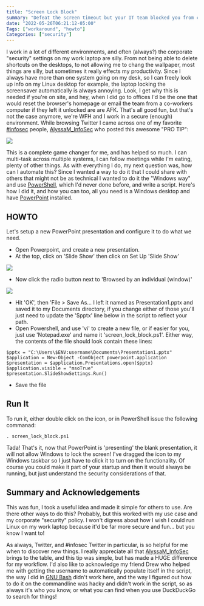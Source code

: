 ```yaml
---
title: "Screen Lock Block"
summary: "Defeat the screen timeout but your IT team blocked you from changing"
date: "2022-05-26T06:21:12-05:00"
Tags: ["workaround", "howto"]
Categories: ["security"] 
---
```

I work in a lot of different environments, and often (always?) the corporate "security" settings on my work laptop are silly. From not being able to delete shortcuts on the desktops, to not allowing me to chang the wallpaper, most things are silly, but sometimes it really effects my productivity. Since I always have more than one system going on my desk, so I can freely look up info on my Linux desktop for example, the laptop locking the screensaver automatically is always annoying. Look, I get why this is needed if you're on site, and hey, when I did go to offices I'd be the one that would reset the browser's homepage or email the team from a co-workers computer if they left it unlocked are are AFK. That's all good fun, but that's not the case anymore, we're WFH and I work in a secure (enough) environment. While browsing Twitter I came across one of my favorite [#infosec](https://twitter.com/hashtag/InfoSec) people, [AlyssaM_InfoSec](https://twitter.com/AlyssaM_InfoSec/) who posted this awesome "PRO TIP": 

![](/2022/screen_lock_block-00.png)

This is a complete game changer for me, and has helped so much. I can multi-task across multiple systems, I can follow meetings while I'm eating, plenty of other things. As with everything I do, my next question was, how can I automate this? Since I wanted a way to do it that I could share with others that might not be as technical I wanted to do it the "Windows way" and use [PowerShell](https://docs.microsoft.com/en-us/powershell/), which I'd never done before, and write a script. Here's how I did it, and how you can too, all you need is a Windows desktop and have [PowerPoint](https://docs.microsoft.com/en-us/office/client-developer/powerpoint-home) installed.

## HOWTO

Let's setup a new PowerPoint presentation and configure it to do what we need. 

* Open Powerpoint, and create a new presentation.
* At the top, click on 'Slide Show' then click on Set Up 'Slide Show'

![](/2022/screen_lock_block-01.png)

* Now click the radio button next to 'Browsed by an individual (window)'

![](/2022/screen_lock_block-02.png)

* Hit 'OK', then 'File > Save As… I left it named as Presentation1.pptx and saved it to my Documents directory, if you change either of those you'll just need to update the '$pptx' line below in the script to reflect your path.
* Open Powershell, and use 'vi' to create a new file, or if easier for you, just use 'Notepad.exe' and name it 'screen_lock_block.ps1'. Either way, the contents of the file should look contain these lines:

```
$pptx = "C:\Users\$ENV:username\Documents\Presentation1.pptx"
$application = New-Object -ComObject powerpoint.application
$presentation = $application.Presentations.open($pptx)
$application.visible = "msoTrue"
$presentation.SlideShowSettings.Run()
```

* Save the file

## Run It

To run it, either double click on the icon, or in PowerShell issue the following commanad:

```
. screen_lock_block.ps1
```

Tada! That's it, now that PowerPoint is 'presenting' the blank presentation, it will not allow Windows to lock the screen! I've dragged the icon to my Windows taskbar so I just have to click it to turn on the functionality. Of course you could make it part of your startup and then it would always be running, but just understand the security considerations of that.

## Summary and Acknowledgements

This was fun, I took a useful idea and made it simple for others to use. Are there other ways to do this? Probably, but this worked with my use case and my corporate "security" policy. I won't digress about how I wish I could run Linux on my work laptop because it'd be far more secure and fun... but  you know I want to!

As always, Twitter, and #infosec Twitter in particular, is so helpful for me when to discover new things. I really appreciate all that [AlyssaM_InfoSec](https://twitter.com/AlyssaM_InfoSec/) brings to the table, and this tip was simple, but has made a HUGE difference for my workflow. I'd also like to acknowledge my friend Drew who helped me with getting the username to automatically populate itself in the script, the way I did in [GNU Bash](https://www.gnu.org/software/bash/) didn't work here, and the way I figured out how to do it on the commandline was hacky and didn't work in the script, so as always it's who you know, or what you can find when you use DuckDuckGo to search for things!
